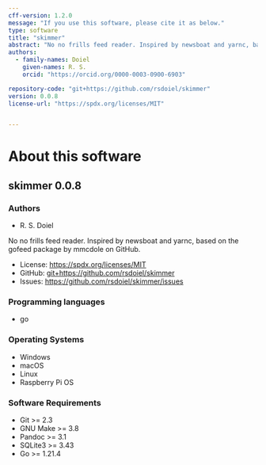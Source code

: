 ```yaml
---
cff-version: 1.2.0
message: "If you use this software, please cite it as below."
type: software
title: "skimmer"
abstract: "No no frills feed reader. Inspired by newsboat and yarnc, based on the gofeed package by mmcdole on GitHub."
authors:
  - family-names: Doiel
    given-names: R. S.
    orcid: "https://orcid.org/0000-0003-0900-6903"

repository-code: "git+https://github.com/rsdoiel/skimmer"
version: 0.0.8
license-url: "https://spdx.org/licenses/MIT"


---
```


About this software
===================

## skimmer 0.0.8

### Authors

- R. S. Doiel



No no frills feed reader. Inspired by newsboat and yarnc, based on the gofeed package by mmcdole on GitHub.

- License: <https://spdx.org/licenses/MIT>
- GitHub: <git+https://github.com/rsdoiel/skimmer>
- Issues: <https://github.com/rsdoiel/skimmer/issues>


### Programming languages

- go

### Operating Systems

- Windows
- macOS
- Linux
- Raspberry Pi OS

### Software Requirements

- Git &gt;= 2.3
- GNU Make &gt;= 3.8
- Pandoc &gt;= 3.1
- SQLite3 &gt;= 3.43
- Go &gt;= 1.21.4
